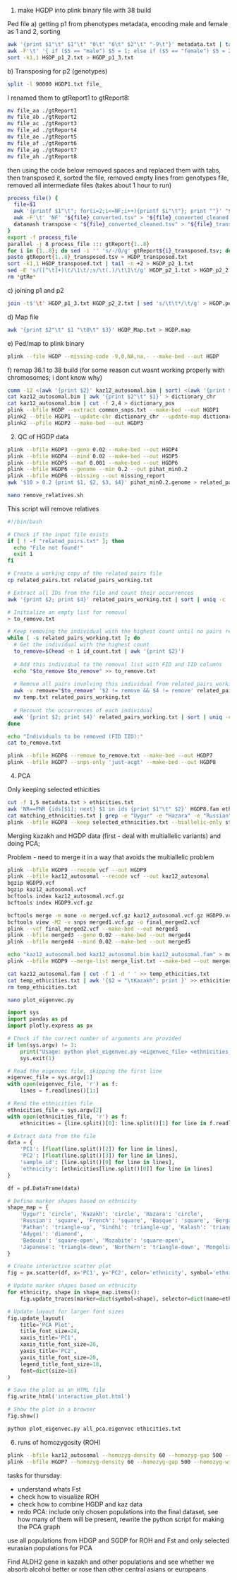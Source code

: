 1) make HGDP into plink binary file with 38 build

Ped file
a) getting p1 from phenotypes metadata, encoding male and female as 1 and 2, sorting
```bash
awk '{print $1"\t" $1"\t" "0\t" "0\t" $2"\t" "-9\t"}' metadata.txt | tail -n +2 > HGDP_p1_1.txt
awk -F'\t' '{ if ($5 == "male") $5 = 1; else if ($5 == "female") $5 = 2; print }' OFS='\t' HGDP_p1_1.txt > HGDP_p1_2.txt
sort -k1,1 HGDP_p1_2.txt > HGDP_p1_3.txt
```

b) Transposing for p2 (genotypes)
```bash
split -l 90000 HGDP1.txt file_
```

I renamed them to gtReport1 to gtReport8:
```bash
mv file_aa ./gtReport1
mv file_ab ./gtReport2
mv file_ac ./gtReport3
mv file_ad ./gtReport4
mv file_ae ./gtReport5
mv file_af ./gtReport6
mv file_ag ./gtReport7
mv file_ah ./gtReport8
```

then using the code below removed spaces and replaced them with tabs, then transposed it, sorted the file, removed empty lines from genotypes file, removed all intermediate files
(takes about 1 hour to run)

```bash
process_file() {
  file=$1
  awk '{printf $1"\t"; for(i=2;i<=NF;i++){printf $i"\t"}; print ""}' "$file" > "${file}_converted.tsv"
  awk -F'\t' 'NF' "${file}_converted.tsv" > "${file}_converted_cleaned.tsv"
  datamash transpose < "${file}_converted_cleaned.tsv" > "${file}_transposed.tsv"
}
export -f process_file
parallel -j 8 process_file ::: gtReport{1..8}
for i in {1..8}; do sed -i '' 's/-/0/g' gtReport${i}_transposed.tsv; done
paste gtReport{1..8}_transposed.tsv > HGDP_transposed.txt
sort -k1,1 HGDP_transposed.txt | tail -n +2 > HGDP_p2_1.txt
sed -E 's/([^\t]+)\t/\1\t/;s/\t(.)/\t\1\t/g' HGDP_p2_1.txt > HGDP_p2_2.txt
rm *gtRe*
```

c) joining p1 and p2
```bash
join -t$'\t' HGDP_p1_3.txt HGDP_p2_2.txt | sed 's/\t\t*/\t/g' > HGDP.ped
```

d) Map file
```bash
awk '{print $2"\t" $1 "\t0\t" $3}' HGDP_Map.txt > HGDP.map
```

e) Ped/map to plink binary
```bash
plink --file HGDP --missing-code -9,0,NA,na,- --make-bed --out HGDP
```

f) remap 36.1 to 38 build (for some reason cut wasnt working properly with chromosomes; i dont know why)
```bash
comm -12 <(awk '{print $2}' kaz12_autosomal.bim | sort) <(awk '{print $2}' HGDP.bim | sort) > common_snps.txt
cat kaz12_autosomal.bim | awk '{print $2"\t" $1}' > dictionary_chr
cat kaz12_autosomal.bim | cut -f 2,4 > dictionary_pos
plink --bfile HGDP --extract common_snps.txt --make-bed --out HGDP1
plink2 --bfile HGDP1 --update-chr dictionary_chr --update-map dictionary_pos --sort-vars --make-pgen --out HGDP2
plink2 --pfile HGDP2 --make-bed --out HGDP3
```

2) QC of HGDP data
```bash
plink --bfile HGDP3 --geno 0.02 --make-bed --out HGDP4
plink --bfile HGDP4 --mind 0.02 --make-bed --out HGDP5
plink --bfile HGDP5 --maf 0.001 --make-bed --out HGDP6
plink --bfile HGDP6 --genome --min 0.2 --out pihat_min0.2
plink --bfile HGDP6 --missing --out missing_report
awk '$10 > 0.2 {print $1, $2, $3, $4}' pihat_min0.2.genome > related_pairs.txt
```

```bash
nano remove_relatives.sh
```

This script will remove relatives
```bash
#!/bin/bash

# Check if the input file exists
if [ ! -f "related_pairs.txt" ]; then
  echo "File not found!"
  exit 1
fi

# Create a working copy of the related pairs file
cp related_pairs.txt related_pairs_working.txt

# Extract all IDs from the file and count their occurrences
awk '{print $2; print $4}' related_pairs_working.txt | sort | uniq -c | sort -nr > id_count.txt

# Initialize an empty list for removal
> to_remove.txt

# Keep removing the individual with the highest count until no pairs remain
while [ -s related_pairs_working.txt ]; do
  # Get the individual with the highest count
  to_remove=$(head -n 1 id_count.txt | awk '{print $2}')
  
  # Add this individual to the removal list with FID and IID columns
  echo "$to_remove $to_remove" >> to_remove.txt
  
  # Remove all pairs involving this individual from related_pairs_working.txt
  awk -v remove="$to_remove" '$2 != remove && $4 != remove' related_pairs_working.txt > temp.txt
  mv temp.txt related_pairs_working.txt
  
  # Recount the occurrences of each individual
  awk '{print $2; print $4}' related_pairs_working.txt | sort | uniq -c | sort -nr > id_count.txt
done

echo "Individuals to be removed (FID IID):"
cat to_remove.txt
```

```bash
plink --bfile HGDP6 --remove to_remove.txt --make-bed --out HGDP7
plink --bfile HGDP7 --snps-only 'just-acgt' --make-bed --out HGDP8
```

4) PCA

Only keeping selected ethicities
```bash
cut -f 1,5 metadata.txt > ethicities.txt
awk 'NR==FNR {ids[$1]; next} $1 in ids {print $1"\t" $2}' HGDP8.fam ethicities.txt > matching_ethnicities.txt
cat matching_ethnicities.txt | grep -e "Uygur" -e "Hazara" -e "Russian" -e "French" -e "Basque" -e "Bergamo" -e "Pathan" -e "Sindhi" -e "Kalash" -e "Adygei" -e "Bedouin" -e "Mozabite" -e "Japanese" -e "Northern" -e "Mongolian" -e "Yakut" -e "Han" | cut -f 1 | awk '{print $1"\t" $1}' > selected_ethnicities.txt
plink --bfile HGDP8 --keep selected_ethnicities.txt --biallelic-only strict --make-bed --out HGDP9
```

Merging kazakh and HGDP data (first - deal with multiallelic variants) and doing PCA;

Problem - need to merge it in a way that avoids the multiallelic problem
```bash
plink --bfile HGDP9 --recode vcf --out HGDP9
plink --bfile kaz12_autosomal --recode vcf --out kaz12_autosomal
bgzip HGDP9.vcf
bgzip kaz12_autosomal.vcf
bcftools index kaz12_autosomal.vcf.gz
bcftools index HGDP9.vcf.gz

bcftools merge -m none -o merged.vcf.gz kaz12_autosomal.vcf.gz HGDP9.vcf.gz
bcftools view -M2 -v snps merged1.vcf.gz -o final_merged2.vcf
plink --vcf final_merged2.vcf --make-bed --out merged3
plink --bfile merged3 --geno 0.02 --make-bed --out merged4
plink --bfile merged4 --mind 0.02 --make-bed --out merged5

echo "kaz12_autosomal.bed kaz12_autosomal.bim kaz12_autosomal.fam" > merge_list.txt
plink --bfile HGDP9 --merge-list merge_list.txt --make-bed --out merged_dataset

cat kaz12_autosomal.fam | cut -f 1 -d ' ' >> temp_ethicities.txt 
cat temp_ethicities.txt | awk '{$2 = "\tKazakh"; print }' >> ethicities.txt
rm temp_ethicities.txt
```

```bash
nano plot_eigenvec.py 
```

```python
import sys
import pandas as pd
import plotly.express as px

# Check if the correct number of arguments are provided
if len(sys.argv) != 3:
    print("Usage: python plot_eigenvec.py <eigenvec_file> <ethnicities_file>")
    sys.exit(1)

# Read the eigenvec file, skipping the first line
eigenvec_file = sys.argv[1]
with open(eigenvec_file, 'r') as f:
    lines = f.readlines()[1:]

# Read the ethnicities file
ethnicities_file = sys.argv[2]
with open(ethnicities_file, 'r') as f:
    ethnicities = {line.split()[0]: line.split()[1] for line in f.readlines()}

# Extract data from the file
data = {
    'PC1': [float(line.split()[2]) for line in lines],
    'PC2': [float(line.split()[3]) for line in lines],
    'sample_id': [line.split()[0] for line in lines],
    'ethnicity': [ethnicities[line.split()[0]] for line in lines]
}

df = pd.DataFrame(data)

# Define marker shapes based on ethnicity
shape_map = {
    'Uygur': 'circle', 'Kazakh': 'circle', 'Hazara': 'circle',
    'Russian': 'square', 'French': 'square', 'Basque': 'square', 'Bergamo': 'square',
    'Pathan': 'triangle-up', 'Sindhi': 'triangle-up', 'Kalash': 'triangle-up',
    'Adygei': 'diamond',
    'Bedouin': 'square-open', 'Mozabite': 'square-open',
    'Japanese': 'triangle-down', 'Northern': 'triangle-down', 'Mongolian': 'triangle-down', 'Yakut': 'triangle-down', 'Han': 'triangle-down'
}

# Create interactive scatter plot
fig = px.scatter(df, x='PC1', y='PC2', color='ethnicity', symbol='ethnicity', hover_data=['sample_id', 'ethnicity'])

# Update marker shapes based on ethnicity
for ethnicity, shape in shape_map.items():
    fig.update_traces(marker=dict(symbol=shape), selector=dict(name=ethnicity))

# Update layout for larger font sizes
fig.update_layout(
    title='PCA Plot',
    title_font_size=24,
    xaxis_title='PC1',
    xaxis_title_font_size=20,
    yaxis_title='PC2',
    yaxis_title_font_size=20,
    legend_title_font_size=18,
    font=dict(size=16)
)

# Save the plot as an HTML file
fig.write_html('interactive_plot.html')

# Show the plot in a browser
fig.show()
```

```bash
python plot_eigenvec.py all_pca.eigenvec ethicities.txt
```

6) runs of homozygosity (ROH)
```bash
plink --bfile kaz12_autosomal --homozyg-density 60 --homozyg-gap 500 --homozyg-window-snp 100 --homozyg-window-het 0
plink --bfile HGDP7 --homozyg-density 60 --homozyg-gap 500 --homozyg-window-snp 100 --homozyg-window-het 0
```

tasks for thursday:
- understand whats Fst
- check how to visualize ROH
- check how to combine HGDP and kaz data
- redo PCA: include only chosen populations into the final dataset, see how many of them will be present, rewrite the python script for making the PCA graph

use all populations from HDGP and SGDP for ROH and Fst and only selected eurasian populations for PCA

Find ALDH2 gene in kazakh and other populations and see whether we absorb alcohol better or rose than other central asians or europeans
